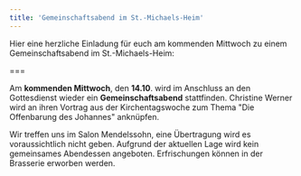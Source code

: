 ```yaml
---
title: 'Gemeinschaftsabend im St.-Michaels-Heim'
---
```


Hier eine herzliche Einladung für euch am kommenden Mittwoch zu einem Gemeinschaftsabend im St.-Michaels-Heim:

===

Am **kommenden Mittwoch**, den **14.10**. wird im Anschluss an den Gottesdienst wieder ein **Gemeinschaftsabend** stattfinden. Christine Werner wird an ihren Vortrag aus der Kirchentagswoche zum Thema "Die Offenbarung des Johannes" anknüpfen. 

Wir treffen uns im Salon Mendelssohn, eine Übertragung wird es voraussichtlich nicht geben. Aufgrund der aktuellen Lage wird kein gemeinsames Abendessen angeboten. Erfrischungen können in der Brasserie erworben werden.
